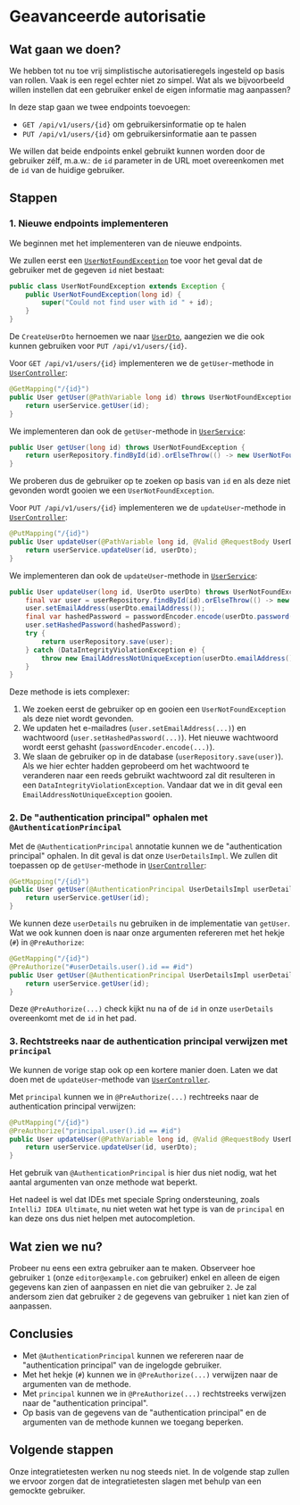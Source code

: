 # Geavanceerde autorisatie

## Wat gaan we doen?

We hebben tot nu toe vrij simplistische autorisatieregels ingesteld op basis van rollen. Vaak
is een regel echter niet zo simpel. Wat als we bijvoorbeeld willen instellen dat een gebruiker
enkel de eigen informatie mag aanpassen?

In deze stap gaan we twee endpoints toevoegen:

- `GET /api/v1/users/{id}` om gebruikersinformatie op te halen
- `PUT /api/v1/users/{id}` om gebruikersinformatie aan te passen

We willen dat beide endpoints enkel gebruikt kunnen worden door de gebruiker zélf, m.a.w.:
de `id` parameter in de URL moet overeenkomen met de `id` van de huidige gebruiker.

## Stappen

### 1. Nieuwe endpoints implementeren

We beginnen met het implementeren van de nieuwe endpoints.

We zullen eerst een [`UserNotFoundException`](./src/main/java/be/ucll/backend2/exception/UserNotFoundException.java) toe voor
het geval dat de gebruiker met de gegeven `id` niet bestaat:

```java
public class UserNotFoundException extends Exception {
    public UserNotFoundException(long id) {
        super("Could not find user with id " + id);
    }
}
```

De `CreateUserDto` hernoemen we naar [`UserDto`](./src/main/java/be/ucll/backend2/controller/dto/UserDto.java), aangezien we die
ook kunnen gebruiken voor `PUT /api/v1/users/{id}`.

Voor `GET /api/v1/users/{id}` implementeren we de `getUser`-methode in [`UserController`](./src/main/java/be/ucll/backend2/controller/UserController.java):

```java
@GetMapping("/{id}")
public User getUser(@PathVariable long id) throws UserNotFoundException {
    return userService.getUser(id);
}
```

We implementeren dan ook de `getUser`-methode in [`UserService`](./src/main/java/be/ucll/backend2/service/UserService.java):

```java
public User getUser(long id) throws UserNotFoundException {
    return userRepository.findById(id).orElseThrow(() -> new UserNotFoundException(id));
}
```

We proberen dus de gebruiker op te zoeken op basis van `id` en als deze niet gevonden wordt gooien we een `UserNotFoundException`.

Voor `PUT /api/v1/users/{id}` implementeren we de `updateUser`-methode in [`UserController`](./src/main/java/be/ucll/backend2/controller/UserController.java):

```java
@PutMapping("/{id}")
public User updateUser(@PathVariable long id, @Valid @RequestBody UserDto userDto) throws UserNotFoundException, EmailAddressNotUniqueException {
    return userService.updateUser(id, userDto);
}
```

We implementeren dan ook de `updateUser`-methode in [`UserService`](./src/main/java/be/ucll/backend2/service/UserService.java):

```java
public User updateUser(long id, UserDto userDto) throws UserNotFoundException, EmailAddressNotUniqueException {
    final var user = userRepository.findById(id).orElseThrow(() -> new UserNotFoundException(id));
    user.setEmailAddress(userDto.emailAddress());
    final var hashedPassword = passwordEncoder.encode(userDto.password());
    user.setHashedPassword(hashedPassword);
    try {
        return userRepository.save(user);
    } catch (DataIntegrityViolationException e) {
        throw new EmailAddressNotUniqueException(userDto.emailAddress());
    }
}
```

Deze methode is iets complexer:

1. We zoeken eerst de gebruiker op en gooien een `UserNotFoundException` als deze niet wordt gevonden.
2. We updaten het e-mailadres (`user.setEmailAddress(...)`) en wachtwoord (`user.setHashedPassword(...)`). Het nieuwe wachtwoord wordt eerst gehasht (`passwordEncoder.encode(...)`).
3. We slaan de gebruiker op in de database (`userRepository.save(user)`). Als we hier echter hadden geprobeerd om het wachtwoord te veranderen naar een reeds gebruikt wachtwoord
   zal dit resulteren in een `DataIntegrityViolationException`. Vandaar dat we in dit geval een `EmailAddressNotUniqueException` gooien.

### 2. De "authentication principal" ophalen met `@AuthenticationPrincipal`

Met de `@AuthenticationPrincipal` annotatie kunnen we de "authentication principal" ophalen. In dit geval is dat onze `UserDetailsImpl`.
We zullen dit toepassen op de `getUser`-methode in [`UserController`](./src/main/java/be/ucll/backend2/controller/UserController.java):

```java
@GetMapping("/{id}")
public User getUser(@AuthenticationPrincipal UserDetailsImpl userDetails, @PathVariable long id) throws UserNotFoundException {
    return userService.getUser(id);
}
```

We kunnen deze `userDetails` nu gebruiken in de implementatie van `getUser`. Wat we ook kunnen doen is naar onze argumenten refereren
met het hekje (`#`) in `@PreAuthorize`:

```java
@GetMapping("/{id}")
@PreAuthorize("#userDetails.user().id == #id")
public User getUser(@AuthenticationPrincipal UserDetailsImpl userDetails, @PathVariable long id) throws UserNotFoundException {
    return userService.getUser(id);
}
```

Deze `@PreAuthorize(...)` check kijkt nu na of de `id` in onze `userDetails` overeenkomt met de `id` in het pad.

### 3. Rechtstreeks naar de authentication principal verwijzen met `principal`

We kunnen de vorige stap ook op een kortere manier doen. Laten we dat doen met de `updateUser`-methode van [`UserController`](./src/main/java/be/ucll/backend2/controller/UserController.java).

Met `principal` kunnen we in `@PreAuthorize(...)` rechtreeks naar de authentication principal verwijzen:

```java
@PutMapping("/{id}")
@PreAuthorize("principal.user().id == #id")
public User updateUser(@PathVariable long id, @Valid @RequestBody UserDto userDto) throws UserNotFoundException, EmailAddressNotUniqueException {
    return userService.updateUser(id, userDto);
}
```

Het gebruik van `@AuthenticationPrincipal` is hier dus niet nodig, wat het aantal argumenten van onze methode wat beperkt.

Het nadeel is wel dat IDEs met speciale Spring ondersteuning, zoals `IntelliJ IDEA Ultimate`, nu niet weten wat het type is van de `principal` en
kan deze ons dus niet helpen met autocompletion.

## Wat zien we nu?

Probeer nu eens een extra gebruiker aan te maken. Observeer hoe gebruiker `1` (onze `editor@example.com` gebruiker) enkel en alleen
de eigen gegevens kan zien of aanpassen en niet die van gebruiker `2`. Je zal andersom zien dat gebruiker `2` de gegevens van gebruiker
`1` niet kan zien of aanpassen.

## Conclusies

- Met `@AuthenticationPrincipal` kunnen we refereren naar de "authentication principal" van de ingelogde gebruiker.
- Met het hekje (`#`) kunnen we in `@PreAuthorize(...)` verwijzen naar de argumenten van de methode.
- Met `principal` kunnen we in `@PreAuthorize(...)` rechtstreeks verwijzen naar de "authentication principal".
- Op basis van de gegevens van de "authentication principal" en de argumenten van de methode kunnen we toegang
  beperken.

## Volgende stappen

Onze integratietesten werken nu nog steeds niet. In de volgende stap zullen we ervoor zorgen dat de integratietesten slagen
met behulp van een gemockte gebruiker.
